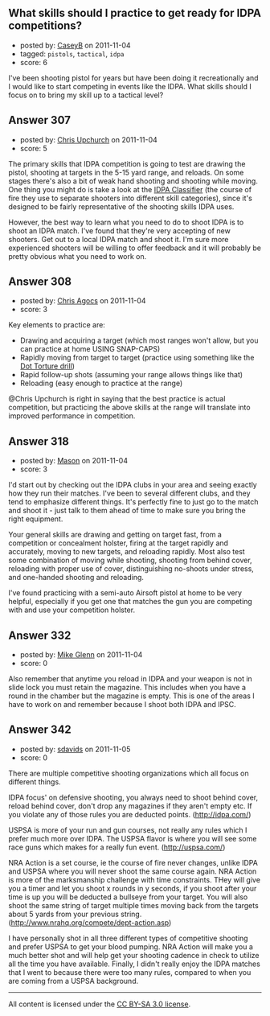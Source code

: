 ## What skills should I practice to get ready for IDPA competitions?

- posted by: [CaseyB](https://stackexchange.com/users/-1/46-caseyb) on 2011-11-04
- tagged: `pistols`, `tactical`, `idpa`
- score: 6

I've been shooting pistol for years but have been doing it recreationally and I would like to start competing in events like the IDPA.  What skills should I focus on to bring my skill up to a tactical level?


## Answer 307

- posted by: [Chris Upchurch](https://stackexchange.com/users/-1/79-chris-upchurch) on 2011-11-04
- score: 5

<p>The primary skills that IDPA competition is going to test are drawing the pistol, shooting at targets in the 5-15 yard range, and reloads.  On some stages there's also a bit of weak hand shooting and shooting while moving.  One thing you might do is take a look at the <a href="http://www.idpa.com/classify1.asp" rel="nofollow">IDPA Classifier</a> (the course of fire they use to separate shooters into different skill categories), since it's designed to be fairly representative of the shooting skills IDPA uses.</p>

<p>However, the best way to learn what you need to do to shoot IDPA is to shoot an IDPA match.  I've found that they're very accepting of new shooters.  Get out to a local IDPA match and shoot it.  I'm sure more experienced shooters will be willing to offer feedback and it will probably be pretty obvious what you need to work on.</p>



## Answer 308

- posted by: [Chris Agocs](https://stackexchange.com/users/-1/12-chris-agocs) on 2011-11-04
- score: 3

<p>Key elements to practice are:</p>

<ul>
<li>Drawing and acquiring a target (which most ranges won't allow, but you can practice at home USING SNAP-CAPS)</li>
<li>Rapidly moving from target to target (practice using something like the <a href="http://pistol-training.com/drills/dot-torture" rel="nofollow">Dot Torture drill</a>)</li>
<li>Rapid follow-up shots (assuming your range allows things like that)</li>
<li>Reloading (easy enough to practice at the range)</li>
</ul>

<p>@Chris Upchurch is right in saying that the best practice is actual competition, but practicing the above skills at the range will translate into improved performance in competition.</p>



## Answer 318

- posted by: [Mason](https://stackexchange.com/users/-1/19-mason) on 2011-11-04
- score: 3

I'd start out by checking out the IDPA clubs in your area and seeing exactly how they run their matches. I've been to several different clubs, and they tend to emphasize different things. It's perfectly fine to just go to the match and shoot it - just talk to them ahead of time to make sure you bring the right equipment.

Your general skills are drawing and getting on target fast, from a competition or concealment holster, firing at the target rapidly and accurately, moving to new targets, and reloading rapidly. Most also test some combination of moving while shooting, shooting from behind cover, reloading with proper use of cover, distinguishing no-shoots under stress, and one-handed shooting and reloading.

I've found practicing with a semi-auto Airsoft pistol at home to be very helpful, especially if you get one that matches the gun you are competing with and use your competition holster.


## Answer 332

- posted by: [Mike Glenn](https://stackexchange.com/users/-1/54-mike-glenn) on 2011-11-04
- score: 0

Also remember that anytime you reload in IDPA and your weapon is not in slide lock you must retain the magazine. This includes when you have a round in the chamber but the magazine is empty. This is one of the areas I have to work on and remember because I shoot both IDPA and IPSC.


## Answer 342

- posted by: [sdavids](https://stackexchange.com/users/-1/150-sdavids) on 2011-11-05
- score: 0

There are multiple competitive shooting organizations which all focus on different things.

IDPA focus' on defensive shooting, you always need to shoot behind cover, reload behind cover, don't drop any magazines if they aren't empty etc. If you violate any of those rules you are deducted points. (http://idpa.com/)

USPSA is more of your run and gun courses, not really any rules which I prefer much more over IDPA. The USPSA flavor is where you will see some race guns which makes for a really fun event. (http://uspsa.com/)

NRA Action is a set course, ie the course of fire never changes, unlike IDPA and USPSA where you will never shoot the same course again. NRA Action is more of the marksmanship challenge with time constraints. THey will give you a timer and let you shoot x rounds in y seconds, if you shoot after your time is up you will be deducted a bullseye from your target. You will also shoot the same string of target multiple times moving back from the targets about 5 yards from your previous string. (http://www.nrahq.org/compete/dept-action.asp)

I have personally shot in all three different types of competitive shooting and prefer USPSA to get your blood pumping. NRA Action will make you a much better shot and will help get your shooting cadence in check to utilize all the time you have available. Finally, I didn't really enjoy the IDPA matches that I went to because there were too many rules, compared to when you are coming from a USPSA background.




---

All content is licensed under the [CC BY-SA 3.0 license](https://creativecommons.org/licenses/by-sa/3.0/).
